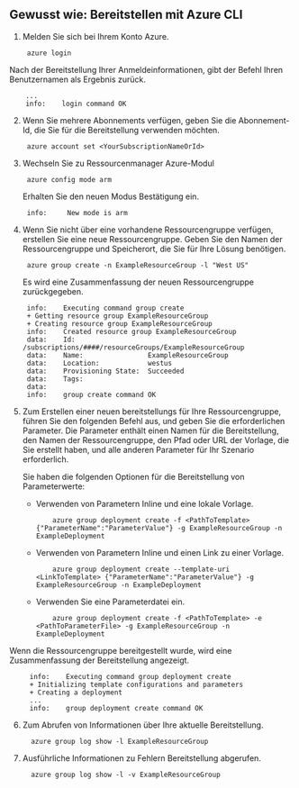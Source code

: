 ## <a name="how-to-deploy-with-azure-cli"></a>Gewusst wie: Bereitstellen mit Azure CLI

1. Melden Sie sich bei Ihrem Konto Azure.

        azure login

  Nach der Bereitstellung Ihrer Anmeldeinformationen, gibt der Befehl Ihren Benutzernamen als Ergebnis zurück.

        ...
        info:    login command OK

2. Wenn Sie mehrere Abonnements verfügen, geben Sie die Abonnement-Id, die Sie für die Bereitstellung verwenden möchten.

        azure account set <YourSubscriptionNameOrId>

3. Wechseln Sie zu Ressourcenmanager Azure-Modul

        azure config mode arm

   Erhalten Sie den neuen Modus Bestätigung ein.

        info:     New mode is arm

4. Wenn Sie nicht über eine vorhandene Ressourcengruppe verfügen, erstellen Sie eine neue Ressourcengruppe. Geben Sie den Namen der Ressourcengruppe und Speicherort, die Sie für Ihre Lösung benötigen.

        azure group create -n ExampleResourceGroup -l "West US"

   Es wird eine Zusammenfassung der neuen Ressourcengruppe zurückgegeben.

        info:    Executing command group create
        + Getting resource group ExampleResourceGroup
        + Creating resource group ExampleResourceGroup
        info:    Created resource group ExampleResourceGroup
        data:    Id:                  /subscriptions/####/resourceGroups/ExampleResourceGroup
        data:    Name:                ExampleResourceGroup
        data:    Location:            westus
        data:    Provisioning State:  Succeeded
        data:    Tags:
        data:
        info:    group create command OK

5. Zum Erstellen einer neuen bereitstellungs für Ihre Ressourcengruppe, führen Sie den folgenden Befehl aus, und geben Sie die erforderlichen Parameter. Die Parameter enthält einen Namen für die Bereitstellung, den Namen der Ressourcengruppe, den Pfad oder URL der Vorlage, die Sie erstellt haben, und alle anderen Parameter für Ihr Szenario erforderlich.

   Sie haben die folgenden Optionen für die Bereitstellung von Parameterwerte:

   - Verwenden von Parametern Inline und eine lokale Vorlage.

             azure group deployment create -f <PathToTemplate> {"ParameterName":"ParameterValue"} -g ExampleResourceGroup -n ExampleDeployment

   - Verwenden von Parametern Inline und einen Link zu einer Vorlage.

             azure group deployment create --template-uri <LinkToTemplate> {"ParameterName":"ParameterValue"} -g ExampleResourceGroup -n ExampleDeployment

   - Verwenden Sie eine Parameterdatei ein.

             azure group deployment create -f <PathToTemplate> -e <PathToParameterFile> -g ExampleResourceGroup -n ExampleDeployment

  Wenn die Ressourcengruppe bereitgestellt wurde, wird eine Zusammenfassung der Bereitstellung angezeigt.

         info:    Executing command group deployment create
         + Initializing template configurations and parameters
         + Creating a deployment
         ...
         info:    group deployment create command OK


6. Zum Abrufen von Informationen über Ihre aktuelle Bereitstellung.

         azure group log show -l ExampleResourceGroup

7. Ausführliche Informationen zu Fehlern Bereitstellung abgerufen.

         azure group log show -l -v ExampleResourceGroup
